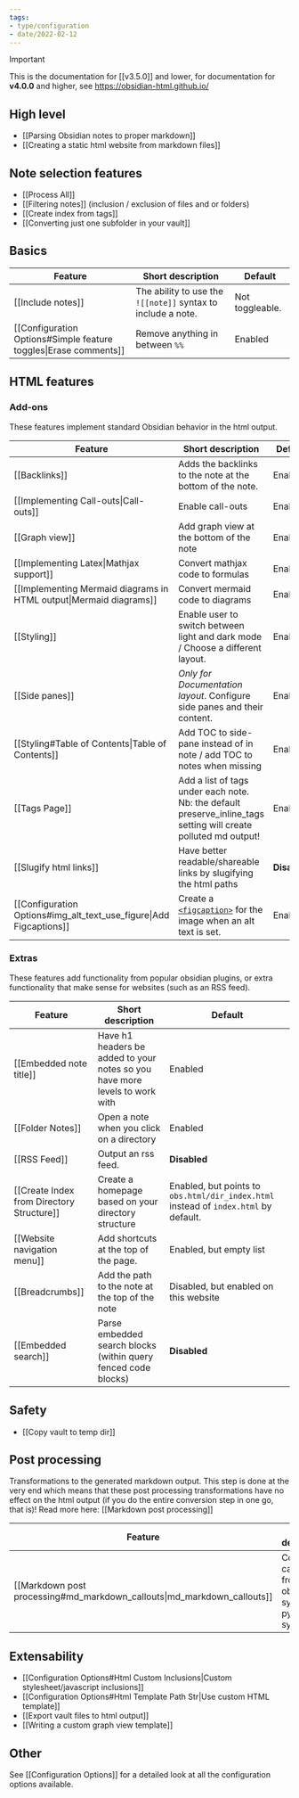 ```yaml
---
tags:
- type/configuration
- date/2022-02-12
---
```

>[!important]
> This is the documentation for [[v3.5.0]] and lower, for documentation for **v4.0.0** and higher, see https://obsidian-html.github.io/


## High level
- [[Parsing Obsidian notes to proper markdown]]
- [[Creating a static html website from markdown files]]

## Note selection features
- [[Process All]]
- [[Filtering notes]] (inclusion / exclusion of files and or folders)
- [[Create index from tags]]
- [[Converting just one subfolder in your vault]]

## Basics
| Feature | Short description | Default |
| ------- | ----------------- | ------- |
| [[Include notes]] | The ability to use the `![[note]]` syntax to include a note. | Not toggleable. |
| [[Configuration Options#Simple feature toggles\|Erase comments]] | Remove anything in between `%%` | Enabled |

## HTML features
### Add-ons
These features implement standard Obsidian behavior in the html output.

| Feature | Short description | Default |
| ------- | ----------------- | ------- |
| [[Backlinks]] | Adds the backlinks to the note at the bottom of the note. | Enabed |
| [[Implementing Call-outs\|Call-outs]] | Enable call-outs | Enabled |
| [[Graph view]] | Add graph view at the bottom of the note | Enabled |
| [[Implementing Latex\|Mathjax support]] | Convert mathjax code to formulas | Enabled |
| [[Implementing Mermaid diagrams in HTML output\|Mermaid diagrams]] | Convert mermaid code to diagrams | Enabled |
| [[Styling]] | Enable user to switch between light and dark mode / Choose a different layout. | Enabled |
| [[Side panes]] | *Only for Documentation layout*. Configure side panes and their content. | Enabled |
| [[Styling#Table of Contents\|Table of Contents]] | Add TOC to side-pane instead of in note / add TOC to notes when missing | Enabled |
| [[Tags Page]] | Add a list of tags under each note. Nb: the default preserve_inline_tags setting will create polluted md output! | Enabled |
| [[Slugify html links]] | Have better readable/shareable links by slugifying the html paths | **Disabled** |
| [[Configuration Options#img_alt_text_use_figure\|Add Figcaptions]] | Create a [`<figcaption>`](https://developer.mozilla.org/en-US/docs/Web/HTML/Element/figcaption) for the image when an alt text is set. | Enabled |

### Extras
These features add functionality from popular obsidian plugins, or extra functionality that make sense for websites (such as an RSS feed).

| Feature | Short description | Default |
| ------- | ----------------- | ------- |
| [[Embedded note title]] | Have h1 headers be added to your notes so you have more levels to work with | Enabled |
| [[Folder Notes]] | Open a note when you click on a directory | Enabled |
| [[RSS Feed]] | Output an rss feed. | **Disabled** |
| [[Create Index from Directory Structure]] | Create a homepage based on your directory structure | Enabled, but points to `obs.html/dir_index.html` instead of `index.html` by default. |
| [[Website navigation menu]] | Add shortcuts at the top of the page. | Enabled, but empty list |
| [[Breadcrumbs]] | Add the path to the note at the top of the note | Disabled, but enabled on this website |
| [[Embedded search]] | Parse embedded search blocks (within query fenced code blocks) | **Disabled** |

## Safety
- [[Copy vault to temp dir]]

## Post processing
Transformations to the generated markdown output. This step is done at the very end which means that these post processing transformations have no effect on the html output (if you do the entire conversion step in one go, that is)! Read more here: [[Markdown post processing]]

| Feature | Short description | Default |
| ------- | ----------------- | ------- |
| [[Markdown post processing#md_markdown_callouts\|md_markdown_callouts]] | Convert callouts from obsidian syntax to py block syntax | Disabled |

## Extensability
- [[Configuration Options#Html Custom Inclusions|Custom stylesheet/javascript inclusions]]
- [[Configuration Options#Html Template Path Str|Use custom HTML template]]
- [[Export vault files to html output]]
- [[Writing a custom graph view template]]

## Other
See [[Configuration Options]] for a detailed look at all the configuration options available.